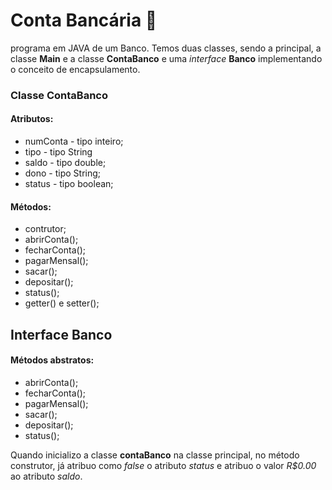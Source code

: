 #   Conta Bancária :bank:

programa em JAVA de um Banco. Temos duas classes, sendo  a principal, a classe **Main** e a classe **ContaBanco** e uma *interface* **Banco** implementando o conceito de encapsulamento. 

### Classe ContaBanco

#### Atributos:

- numConta - tipo  inteiro;
- tipo - tipo String
- saldo - tipo double;
- dono - tipo String;
- status - tipo boolean;

#### Métodos:



- contrutor;
- abrirConta();
- fecharConta();
- pagarMensal();
- sacar();
- depositar();
- status();
- getter() e setter();

## Interface Banco

#### Métodos abstratos:

- abrirConta();
- fecharConta();
- pagarMensal();
- sacar();
- depositar();
- status();





Quando inicializo a classe **contaBanco** na classe principal, no método construtor, já atribuo como *false* o atributo *status* e atribuo o valor *R$0.00* ao atributo *saldo*.














